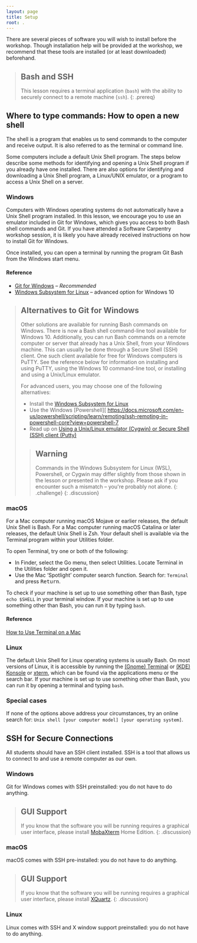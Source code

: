 ```yaml
---
layout: page
title: Setup
root: .
---
```


There are several pieces of software you will wish to install before the workshop. Though
installation help will be provided at the workshop, we recommend that these tools are installed (or
at least downloaded) beforehand.

> ## Bash and SSH
>
> This lesson requires a terminal application (`bash`) with the ability to securely connect to a
> remote machine (`ssh`).
{: .prereq}

## Where to type commands: How to open a new shell

The shell is a program that enables us to send commands to the computer and receive output. It is
also referred to as the terminal or command line.

Some computers include a default Unix Shell program. The steps below describe some methods for
identifying and opening a Unix Shell program if you already have one installed. There are also
options for identifying and downloading a Unix Shell program, a Linux/UNIX emulator, or a program
to access a Unix Shell on a server.

### Windows

Computers with Windows operating systems do not automatically have a Unix Shell program installed.
In this lesson, we encourage you to use an emulator included in Git for Windows, which gives you
access to both Bash shell commands and Git. If you have attended a Software Carpentry workshop
session, it is likely you have already received instructions on how to install Git for Windows.

Once installed, you can open a terminal by running the program Git Bash from the Windows start menu.

#### Reference

* [Git for Windows](https://git-for-windows.github.io/) &ndash; *Recommended*
* [Windows Subsystem for Linux](https://docs.microsoft.com/en-us/windows/wsl/install-win10)
  &ndash; advanced option for Windows 10

> ## Alternatives to Git for Windows
>
> Other solutions are available for running Bash commands on Windows. There is now a Bash shell
> command-line tool available for Windows 10. Additionally, you can run Bash commands on a remote
> computer or server that already has a Unix Shell, from your Windows machine. This can usually be
> done through a Secure Shell (SSH) client. One such client available for free for Windows computers
> is PuTTY. See the reference below for information on installing and using PuTTY, using the Windows
> 10 command-line tool, or installing and using a Unix/Linux emulator.
>
> For advanced users, you may choose one of the following alternatives: 
>
> * Install the [Windows Subsystem for
>   Linux](https://docs.microsoft.com/en-us/windows/wsl/install-win10)
> * Use the Windows [Powershell][
https://docs.microsoft.com/en-us/powershell/scripting/learn/remoting/ssh-remoting-in-powershell-core?view=powershell-7
> * Read up on [Using a Unix/Linux emulator (Cygwin) or Secure Shell (SSH) client
>   (Putty)](http://faculty.smu.edu/reynolds/unixtut/windows.html)
>
> > ## Warning
> >
> > Commands in the Windows Subsystem for Linux (WSL), Powershell, or Cygwin may differ slightly
> > from those shown in the lesson or presented in the workshop. Please ask if you encounter such
> > a mismatch &ndash; you're probably not alone.
> {: .challenge}
{: .discussion}

### macOS

For a Mac computer running macOS Mojave or earlier releases, the default Unix Shell is Bash. For a
Mac computer running macOS Catalina or later releases, the default Unix Shell is Zsh. Your default
shell is available via the Terminal program within your Utilities folder.

To open Terminal, try one or both of the following:

* In Finder, select the Go menu, then select Utilities. Locate Terminal in the Utilities folder and
  open it.
* Use the Mac ‘Spotlight’ computer search function. Search for: `Terminal` and press
  <kbd>Return</kbd>.

To check if your machine is set up to use something other than Bash, type `echo $SHELL` in your
terminal window. If your machine is set up to use something other than Bash, you can run it by
typing `bash`.

#### Reference 

[How to Use Terminal on a
Mac](http://www.macworld.co.uk/feature/mac-software/how-use-terminal-on-mac-3608274/)

### Linux

The default Unix Shell for Linux operating systems is usually Bash. On most versions of Linux, it
is accessible by running the [(Gnome) Terminal](https://help.gnome.org/users/gnome-terminal/stable/)
or [(KDE) Konsole](https://konsole.kde.org/) or [xterm](https://en.wikipedia.org/wiki/Xterm), which
can be found via the applications menu or the search bar. If your machine is set up to use something
other than Bash, you can run it by opening a terminal and typing `bash`.

### Special cases

If none of the options above address your circumstances, try an online search for: `Unix shell [your
computer model] [your operating system]`.

## SSH for Secure Connections

All students should have an SSH client installed. SSH is a tool that allows us to connect to and
use a remote computer as our own.

### Windows

Git for Windows comes with SSH preinstalled: you do not have to do anything.

> ## GUI Support
>
> If you know that the software you will be running requires a graphical user interface, please
> install [MobaXterm](http://mobaxterm.mobatek.net) Home Edition.
{: .discussion}

### macOS

macOS comes with SSH pre-installed: you do not have to do anything. 

> ## GUI Support
>
> If you know that the software you will be running requires a graphical user interface, please
> install [XQuartz](www.xquartz.org).
{: .discussion}

### Linux

Linux comes with SSH and X window support preinstalled: you do not have to do anything.

